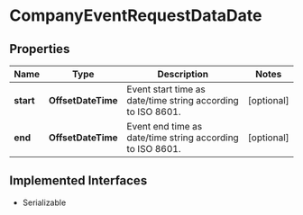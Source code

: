 

# CompanyEventRequestDataDate


## Properties

Name | Type | Description | Notes
------------ | ------------- | ------------- | -------------
**start** | **OffsetDateTime** | Event start time as date/time string according to ISO 8601. |  [optional]
**end** | **OffsetDateTime** | Event end time as date/time string according to ISO 8601. |  [optional]


## Implemented Interfaces

* Serializable


